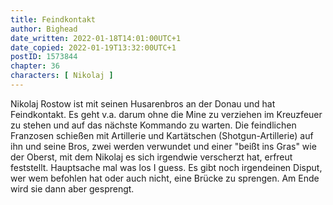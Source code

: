 ```yaml
---
title: Feindkontakt
author: Bighead
date_written: 2022-01-18T14:01:00UTC+1
date_copied: 2022-01-19T13:32:00UTC+1
postID: 1573844
chapter: 36
characters: [ Nikolaj ]
---
```

Nikolaj Rostow ist mit seinen Husarenbros an der Donau und hat Feindkontakt. Es geht v.a. darum ohne die Mine zu verziehen im Kreuzfeuer zu stehen und auf das nächste Kommando zu warten. Die feindlichen Franzosen schießen mit Artillerie und Kartätschen (Shotgun-Artillerie) auf ihn und seine Bros, zwei werden verwundet und einer "beißt ins Gras" wie der Oberst, mit dem Nikolaj es sich irgendwie verscherzt hat, erfreut feststellt. Hauptsache mal was los I guess. Es gibt noch irgendeinen Disput, wer wem befohlen hat oder auch nicht, eine Brücke zu sprengen. Am Ende wird sie dann aber gesprengt.